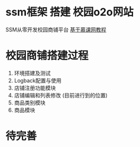 # ssm框架 搭建 校园o2o网站

SSM从零开发校园商铺平台
 [基于慕课网教程](https://coding.imooc.com/class/144.html)

# 校园商铺搭建过程
1. 环境搭建及测试
2. Logback配置与使用
3. 店铺注册功能模块 
4. 店铺编辑和列表修改 (目前进行到的位置)
5. 商品类别模块
6. 商品模块

# 待完善
